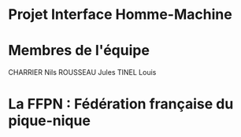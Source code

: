 # Projet Interface Homme-Machine

# Membres de l'équipe
CHARRIER Nils
ROUSSEAU Jules
TINEL Louis

# La FFPN : Fédération française du pique-nique
